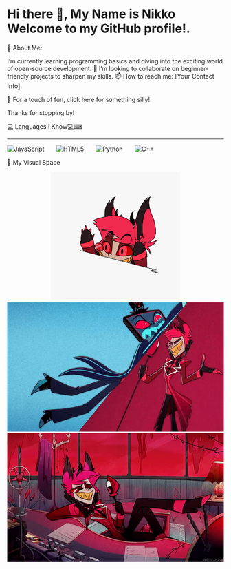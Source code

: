 <h1 align="left">Hi there 👋, My Name is Nikko Welcome to my GitHub profile!.</h1>


🌱 About Me:

I’m currently learning programming basics and diving into the exciting world of open-source development.
🤔 I’m looking to collaborate on beginner-friendly projects to sharpen my skills.
📫 How to reach me: [Your Contact Info].

🎉 For a touch of fun, click here for something silly!

Thanks for stopping by! 


💻 Languages I Know💻⌨
_________________________________________________________________________________________________________________________________________

<div align="left"> 
  <img src="https://cdn.jsdelivr.net/gh/devicons/devicon/icons/javascript/javascript-original.svg" height="60" alt="JavaScript" /> 
  <img width="20" /> <img src="https://cdn.jsdelivr.net/gh/devicons/devicon/icons/html5/html5-original.svg" height="60" alt="HTML5" /> 
  <img width="20" /> <img src="https://cdn.jsdelivr.net/gh/devicons/devicon/icons/python/python-original.svg" height="60" alt="Python" /> 
  <img width="20" /> <img src="https://cdn.jsdelivr.net/gh/devicons/devicon/icons/cplusplus/cplusplus-original.svg" height="60" alt="C++" /> 
</div>
  
🎨 My Visual Space

<div align="center"> 
  <img height="300" src="https://github.com/NikkoSamson21/NikkoSamson21/blob/main/dhs67xp-15e3e9bb-4380-4b24-b58c-3a4bf198a282.gif" alt="Placeholder 1" /> 
  <img height="300" src="https://github.com/NikkoSamson21/NikkoSamson21/blob/main/hazbin-hotel-icegif-11.gif" alt="Placeholder 2" /> 
  <img height="300" src="https://github.com/NikkoSamson21/NikkoSamson21/blob/main/tumblr_c53ba233a2c6ccc83bd2ab254eaa5013_af327c74_540.gif" alt="Placeholder 3" /> 
</div>
